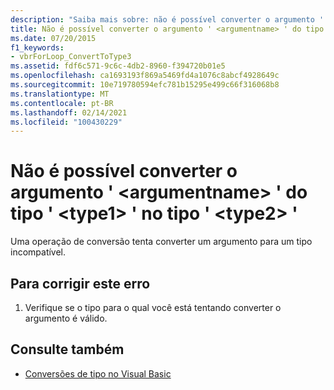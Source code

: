 ```yaml
---
description: "Saiba mais sobre: não é possível converter o argumento ' <argumentname> ' do tipo ' <type1> ' no tipo ' <type2> '"
title: Não é possível converter o argumento ' <argumentname> ' do tipo ' <type1> ' no tipo ' <type2> '
ms.date: 07/20/2015
f1_keywords:
- vbrForLoop_ConvertToType3
ms.assetid: fdf6c571-9c6c-4db2-8960-f394720b01e5
ms.openlocfilehash: ca1693193f869a5469fd4a1076c8abcf4928649c
ms.sourcegitcommit: 10e719780594efc781b15295e499c66f316068b8
ms.translationtype: MT
ms.contentlocale: pt-BR
ms.lasthandoff: 02/14/2021
ms.locfileid: "100430229"
---
```

# <a name="cannot-convert-argument-argumentname-of-type-type1-to-type-type2"></a>Não é possível converter o argumento ' \<argumentname> ' do tipo ' \<type1> ' no tipo ' \<type2> '

Uma operação de conversão tenta converter um argumento para um tipo incompatível.  
  
## <a name="to-correct-this-error"></a>Para corrigir este erro  
  
1. Verifique se o tipo para o qual você está tentando converter o argumento é válido.  
  
## <a name="see-also"></a>Consulte também

- [Conversões de tipo no Visual Basic](../programming-guide/language-features/data-types/type-conversions.md)
